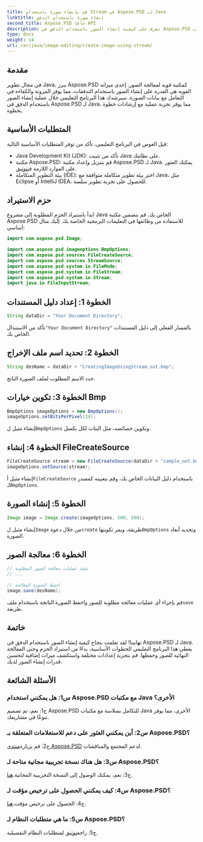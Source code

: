 ```yaml
---
title: قم بإنشاء صورة باستخدام Stream في Aspose.PSD لـ Java
linktitle: إنشاء صورة باستخدام الدفق
second_title: Aspose.PSD جافا API
description: تعرف على كيفية إنشاء الصور باستخدام الدفق في Aspose.PSD لـ Java. اتبع هذا الدليل خطوة بخطوة لمعالجة الصور بكفاءة.
type: docs
weight: 14
url: /ar/java/image-editing/create-image-using-stream/
---
```

## مقدمة

في مجال تطوير Java، يبرز Aspose.PSD كمكتبة قوية لمعالجة الصور. إحدى ميزاته القوية هي القدرة على إنشاء الصور باستخدام التدفقات، مما يوفر المرونة والكفاءة في التعامل مع بيانات الصورة. سيرشدك هذا البرنامج التعليمي خلال عملية إنشاء الصور باستخدام الدفق في Aspose.PSD لـ Java، مما يوفر تجربة عملية مع إرشادات خطوة بخطوة.

## المتطلبات الأساسية

قبل الغوص في البرنامج التعليمي، تأكد من توفر المتطلبات الأساسية التالية:

- Java Development Kit (JDK): تأكد من تثبيت Java على نظامك.
-  مكتبة Aspose.PSD: قم بتنزيل وإعداد مكتبة Aspose.PSD لـ Java. يمكنك العثور على الموارد اللازمة في[توثيق](https://reference.aspose.com/psd/java/).
- بيئة التطوير المتكاملة (IDE): اختر بيئة تطوير متكاملة متوافقة مع Java، مثل Eclipse أو IntelliJ IDEA، للحصول على تجربة تطوير سلسة.

## حزم الاستيراد

ابدأ باستيراد الحزم المطلوبة إلى مشروع Java الخاص بك. قم بتضمين مكتبة Aspose.PSD للاستفادة من وظائفها في التعليمات البرمجية الخاصة بك. إليك مثال أساسي:

```java
import com.aspose.psd.Image;

import com.aspose.psd.imageoptions.BmpOptions;
import com.aspose.psd.sources.FileCreateSource;
import com.aspose.psd.sources.StreamSource;
import com.aspose.psd.system.io.FileMode;
import com.aspose.psd.system.io.FileStream;
import com.aspose.psd.system.io.Stream;
import java.io.FileInputStream;
```

## الخطوة 1: إعداد دليل المستندات

```java
String dataDir = "Your Document Directory";
```

 تأكد من الاستبدال`"Your Document Directory"` بالمسار الفعلي إلى دليل المستندات الخاص بك.

## الخطوة 2: تحديد اسم ملف الإخراج

```java
String desName = dataDir + "CreatingImageUsingStream_out.bmp";
```

حدد الاسم المطلوب لملف الصورة الناتج.

## الخطوة 3: تكوين خيارات Bmp

```java
BmpOptions imageOptions = new BmpOptions();
imageOptions.setBitsPerPixel(24);
```

 إنشاء مثيل ل`BmpOptions` وتكوين خصائصه، مثل البتات لكل بكسل.

## الخطوة 4: إنشاء FileCreateSource

```java
FileCreateSource stream = new FileCreateSource(dataDir + "sample_out.bmp");
imageOptions.setSource(stream);
```

 إنشاء مثيل أ`FileCreateSource` باستخدام دليل البيانات الخاص بك، وقم بتعيينه كمصدر لـ`BmpOptions`.

## الخطوة 5: إنشاء الصورة

```java
Image image = Image.create(imageOptions, 500, 500);
```

 إنشاء مثيل ل`Image` من خلال دعوة`create` طريقة، ويمر تكوينها`BmpOptions` وتحديد أبعاد الصورة.

## الخطوة 6: معالجة الصور

```java
// تنفيذ عمليات معالجة الصور المطلوبة
// ...

// احفظ الصورة المعالجة
image.save(desName);
```

 قم بإجراء أي عمليات معالجة مطلوبة للصور واحفظ الصورة الناتجة باستخدام ملف`save` طريقة.

## خاتمة

تهانينا! لقد تعلمت بنجاح كيفية إنشاء الصور باستخدام الدفق في Aspose.PSD لـ Java. يغطي هذا البرنامج التعليمي الخطوات الأساسية، بدءًا من استيراد الحزم وحتى المعالجة النهائية للصور وحفظها. قم بتجربة إعدادات مختلفة واستكشف ميزات إضافية لتحسين قدرات إنشاء الصور لديك.

## الأسئلة الشائعة

### س1: هل يمكنني استخدام Aspose.PSD مع مكتبات Java الأخرى؟

ج1: نعم، تم تصميم Aspose.PSD للتكامل بسلاسة مع مكتبات Java الأخرى، مما يوفر تنوعًا في مشاريعك.

### س2: أين يمكنني العثور على دعم للاستعلامات المتعلقة بـ Aspose.PSD؟

 ج2: قم بزيارة[منتدى Aspose.PSD](https://forum.aspose.com/c/psd/34) لدعم المجتمع والمناقشات.

### س3: هل هناك نسخة تجريبية مجانية متاحة لـ Aspose.PSD؟

 ج3: نعم، يمكنك الوصول إلى النسخة التجريبية المجانية.[هنا](https://releases.aspose.com/).

### س4: كيف يمكنني الحصول على ترخيص مؤقت لـ Aspose.PSD؟

 ج4: الحصول على ترخيص مؤقت.[هنا](https://purchase.aspose.com/temporary-license/).

### س5: ما هي متطلبات النظام لـ Aspose.PSD؟

 ج5: راجع[توثيق](https://reference.aspose.com/psd/java/) لمتطلبات النظام التفصيلية.